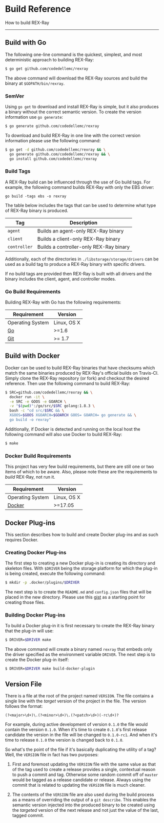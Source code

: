 # Build Reference

How to build REX-Ray

---

## Build with Go
The following one-line command is the quickest, simplest, and most
deterministic approach to building REX-Ray:

```bash
$ go get github.com/codedellemc/rexray
```

The above command will download the REX-Ray sources and build the
binary at `$GOPATH/bin/rexray`.

### SemVer
Using `go get` to download and install REX-Ray is simple, but it also
produces a binary without the correct semantic version. To create
the version information use `go generate`:

```bash
$ go generate github.com/codedellemc/rexray
```

To download and build REX-Ray in one line with the correct version
information please use the following command:

```bash
$ go get -d github.com/codedellemc/rexray && \
  go generate github.com/codedellemc/rexray && \
  go install github.com/codedellemc/rexray
```

### Build Tags
A REX-Ray build can be influenced through the use of Go build tags. For
example, the following command builds REX-Ray with only the EBS driver:

```
go build -tags ebs -o rexray
```

The table below includes the tags that can be used to determine what
type of REX-Ray binary is produced.

| Tag | Description |
|-----|-------------|
| `agent` | Builds an agent-only REX-Ray binary |
| `client` | Builds a client-only REX-Ray binary |
| `controller` | Builds a controller-only REX-Ray binary |

Additionally, each of the directories in `./libstorage/storage/drivers`
can be used as a build tag to produce a REX-Ray binary with specific
drivers.

If no build tags are provided then REX-Ray is built with all drivers
and the binary includes the client, agent, and controller modes.

### Go Build Requirements
Building REX-Ray with Go has the following requirements:

Requirement | Version
------------|--------
Operating System | Linux, OS X
[Go](https://golang.org/) | >=1.6
[Git](https://git-scm.com/) | >= 1.7

## Build with Docker
Docker can be used to build REX-Ray binaries that have checksums which
match the same binaries produced by REX-Ray's official builds on
Travis-CI. Simply clone the REX-Ray repository (or fork) and checkout
the desired reference. Then use the following command to build REX-Ray:

```bash
$ SRC=github.com/codedellemc/rexray && \
  docker run -it \
  -e SRC -e GOOS -e GOARCH \
  -v "$(pwd)":/go/src/$SRC golang:1.8.3 \
  bash -c "cd src/$SRC && \
  XGOOS=$GOOS XGOARCH=$GOARCH GOOS= GOARCH= go generate && \
  go build -o rexray"
```

Additionally, if Docker is detected and running on the local host the
following command will also use Docker to build REX-Ray:

```bash
$ make
```

### Docker Build Requirements
This project has very few build requirements, but there are still one or two
items of which to be aware. Also, please note these are the requirements to
*build* REX-Ray, not run it.

Requirement | Version
------------|--------
Operating System | Linux, OS X
[Docker](https://www.docker.com/) | >=17.05

## Docker Plug-ins
This section describes how to build and create Docker plug-ins
and as such requires Docker.

### Creating Docker Plug-ins
The first step to creating a new Docker plug-in is creating its
directory and skeleton files. With `$DRIVER` being the storage platform
for which the plug-in is being created, execute the following command:

```bash
$ mkdir -p .docker/plugins/$DRIVER
```

The next step is to create the `README.md` and `config.json` files
that will be placed in the new directory. Please use this
[gist](https://gist.github.com/akutz/0212d43ddf502aa52ccfffc866320e7f)
as a starting point for creating those files.

### Building Docker Plug-ins
To build a Docker plug-in it is first necessary to create the REX-Ray
binary that the plug-in will use:

```bash
$ DRIVER=$DRIVER make
```

The above command will create a binary named `rexray` that embeds
only the driver specified as the environment variable `DRIVER`.
The next step is to create the Docker plug-in itself:

```bash
$ DRIVER=$DRIVER make build-docker-plugin
```

## Version File
There is a file at the root of the project named `VERSION`. The file contains
a single line with the *target* version of the project in the file. The version
follows the format:

  `(?<major>\d+)\.(?<minor>\d+)\.(?<patch>\d+)(-rc\d+)?`

For example, during active development of version `0.1.0` the file would
contain the version `0.1.0`. When it's time to create `0.1.0`'s first
release candidate the version in the file will be changed to `0.1.0-rc1`. And
when it's time to release `0.1.0` the version is changed back to `0.1.0`.

So what's the point of the file if it's basically duplicating the utility of a
tag? Well, the `VERSION` file in fact has two purposes:

  1. First and foremost updating the `VERSION` file with the same value as that
     of the tag used to create a release provides a single, contextual reason to
     push a commit and tag. Otherwise some random commit off of `master` would
     be tagged as a release candidate or release. Always using the commit that
     is related to updating the `VERSION` file is much cleaner.

  2. The contents of the `VERSION` file are also used during the build process
     as a means of overriding the output of a `git describe`. This enables the
     semantic version injected into the produced binary to be created using
     the *targeted* version of the next release and not just the value of the
     last, tagged commit.
